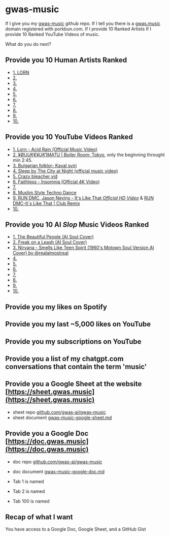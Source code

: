 # gwas-music

If I give you my [gwas-music](https://github.com/gwas-ai/gwas-music/edit/main/README.md) github repo.
If I tell you there is a [gwas.music](https://gwas.music) domain registered with porkbun.com.
If I provide 10 Ranked Artists 
If I provide 10 Ranked YouTube Videos of music.

What do you do next?

## Provide you 10 Human Artists Ranked

- [1. LORN](https://en.wikipedia.org/wiki/Lorn_(musician))
- [2. ](https://www.youtube.com/watch?v=)
- [3. ](https://www.youtube.com/watch?v=)
- [4. ](https://www.youtube.com/watch?v=)
- [5. ](https://www.youtube.com/watch?v=)
- [6. ](https://www.youtube.com/watch?v=)
- [7. ](https://www.youtube.com/watch?v=)
- [8. ](https://www.youtube.com/watch?v=)
- [9. ](https://www.youtube.com/watch?v=)
- [10. ](https://www.youtube.com/watch?v=)

## Provide you 10 YouTube Videos Ranked

- [1. Lorn - Acid Rain (Official Music Video)](https://www.youtube.com/watch?v=nxg4C365LbQ)
- [2. ¥ØU$UK€ ¥UK1MAT$U | Boiler Room: Tokyo](https://www.youtube.com/watch?v=T1tcUfUhR5U), only the beginning throught min 2:45.
- [3. Bulgarian folklor- Kaval sviri](https://www.youtube.com/watch?v=hVqrW-fPOQ0)
- [4. Sleep by The City at Night (official music video)](https://www.youtube.com/watch?v=enizvsvIV5I)
- [5. Crazy bleacher vid](https://www.youtube.com/shorts/EewZzgUDAVA)
- [6. Faithless - Insomnia (Official 4K Video)](https://www.youtube.com/watch?v=P8JEm4d6Wu4)
- [7. ](https://www.youtube.com/watch?v=)
- [8. Muslim Style Techno Dance](https://www.youtube.com/watch?v=0NDy6Rlijzo)
- [9. RUN DMC, Jason Nevins - It's Like That *Official HD Video*](https://www.youtube.com/watch?v=TLGWQfK-6DY) & [RUN DMC-It´s Like That | Club Remix](https://www.youtube.com/watch?v=kTSZSTXqIbQ)
- [10. ](https://www.youtube.com/watch?v=P8JEm4d6Wu4)

## Provide you 10 AI *Slop* Music Videos Ranked

- [1. The Beautiful People (AI Soul Cover)](https://www.youtube.com/watch?v=97lk4QMp70c)
- [2. Freak on a Leash (AI Soul Cover)](https://www.youtube.com/watch?v=bzQw-t1VeYY)
- [3. Nirvana - Smells Like Teen Spirit (1960's Motown Soul Version AI Cover) by ‪@realalmostreal‬](https://www.youtube.com/watch?v=0IT6Au1pCFc)
- [4. ]()
- [5. ]()
- [6. ]()
- [7. ]()
- [8. ]()
- [9. ]()
- [10. ]()

## Provide you my likes on Spotify

## Provide you my last ~5,000 likes on YouTube

## Provide you my subscriptions on YouTube

## Provide you a list of my chatgpt.com conversations that contain the term 'music'

## Provide you a Google Sheet at the website [https://sheet.gwas.music](https://sheet.gwas.music)

- sheet repo [github.com/gwas-ai/gwas-music](https://github.com/gwas-ai/gwas-music)
- sheet document [gwas-music-google-sheet.md](https://github.com/gwas-ai/gwas-music/edit/main/gwas-music-google-sheet.md)

## Provide you a Google Doc [https://doc.gwas.music](https://doc.gwas.music)

- doc repo [github.com/gwas-ai/gwas-music](https://github.com/gwas-ai/gwas-music)
- doc document [gwas-music-google-doc.md](https://github.com/gwas-ai/gwas-music/edit/main/gwas-music-google-doc.md)

- Tab 1 is named
- Tab 2 is named
- Tab 100 is named

## Recap of what I want

You have access to a Google Doc, Google Sheet, and a GitHub Gist
